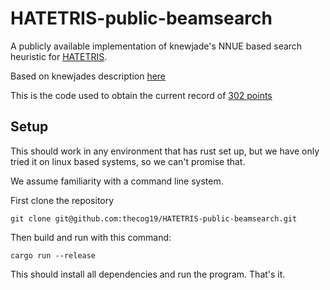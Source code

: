 # HATETRIS-public-beamsearch
A publicly available implementation of knewjade's NNUE based search heuristic for [HATETRIS](https://qntm.org/hatetris). 

Based on knewjades description [here](https://gist.github.com/knewjade/24fd3a655e5321c8ebac8b93fa497ed9)

This is the code used to obtain the current record of [302 points]()

## Setup

This should work in any environment that has rust set up, but we have only tried it on linux based systems, so we can't promise that. 

We assume familiarity with a command line system. 

First clone the repository 

```
git clone git@github.com:thecog19/HATETRIS-public-beamsearch.git
```

Then build and run with this command: 
```
cargo run --release
```

This should install all dependencies and run the program. That's it. 
